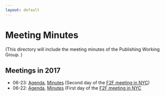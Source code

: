 ```yaml
---
layout: default
---
```


# Meeting Minutes

(This directory will include the meeting minutes of the Publishing Working Group. )

## Meetings in 2017
* 06-23: [Agenda](https://www.w3.org/dpub/IG/wiki/June_2017_F2F#Second_Day), [Minutes]() (Second day of the [F2F meeting in NYC](../F2F/2017.06.NYC))
* 06-22: [Agenda](https://www.w3.org/dpub/IG/wiki/June_2017_F2F#First_day), [Minutes]() (First day of the [F2F meeting in NYC]((../F2F/2017.06.NYC))

